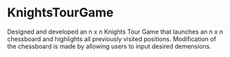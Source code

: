 # KnightsTourGame

Designed and developed an n x n Knights Tour Game that launches an n x n chessboard and highlights all previously visited positions. Modification of the chessboard is made by allowing users to input desired demensions. 
